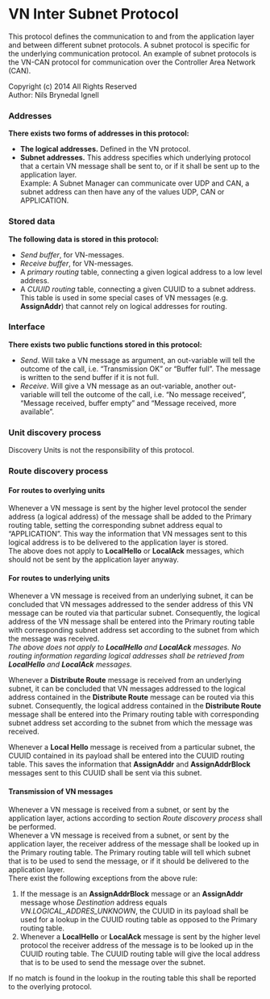 VN Inter Subnet Protocol
==========================
This protocol defines the communication to and from the application layer and between different subnet protocols.
A subnet protocol is specific for the underlying communication protocol. An example of subnet protocols is the VN-CAN protocol for communication over the Controller Area Network (CAN).

Copyright (c) 2014 All Rights Reserved  <br/>
Author: Nils Brynedal Ignell

### Addresses
**There exists two forms of addresses in this protocol:**
  * **The logical addresses.**  Defined in the VN protocol.
  * **Subnet addresses.** This address specifies which underlying protocol that a certain VN message shall be sent to, or if it shall be sent up to the application layer. <br/>
Example: A Subnet Manager can communicate over UDP and CAN, a subnet address can then have any of the values  UDP, CAN or APPLICATION.

### Stored data
**The following data is stored in this protocol:**
  * *Send buffer*, for VN-messages.
  * *Receive buffer*, for VN-messages.
  * A *primary routing* table, connecting a given logical address to a low level
    address.
  * A *CUUID routing* table, connecting a given CUUID to a subnet address. This
    table is used in some special cases of VN messages (e.g. **AssignAddr**)
    that cannot rely on logical addresses for routing.


### Interface
**There exists two public functions stored in this protocol:**
  * *Send*. Will take a VN message as argument, an out-variable will tell the
    outcome of the call, i.e. “Transmission OK” or “Buffer full”. The message
    is written to the send buffer if it is not full.
  * *Receive*. Will give a VN message as an out-variable, another out-variable
    will tell the outcome of the call, i.e. “No message received”, “Message
    received, buffer empty” and “Message received, more available”.

### Unit discovery process

Discovery Units is not the responsibility of this protocol.

### Route discovery process

#### For routes to overlying units
Whenever a VN message is sent by the higher level protocol the sender address (a logical address) of the message shall be added to the Primary routing table, setting the corresponding subnet address equal to “APPLICATION”. 
This way the information that VN messages sent to this logical address is to be delivered to the application layer is stored. <br/>
The above does not apply to **LocalHello** or **LocalAck** messages, which should not be sent by the application layer anyway.

#### For routes to underlying units
Whenever a VN message is received from an underlying subnet, it can be concluded that VN messages addressed to the sender address of this VN message can be routed via that particular subnet. 
Consequently, the logical address of the VN message shall be entered into the Primary routing table with corresponding subnet address set according to the subnet from which the message was received. <br/>
*The above does not apply to **LocalHello** and **LocalAck** messages. No routing information regarding logical addresses shall be retrieved from **LocalHello** and **LocalAck** messages.*

Whenever a **Distribute Route** message is received from an underlying subnet, it can be concluded that VN messages addressed to the logical address contained in the **Distribute Route** message can be routed via this subnet.
Consequently, the logical address contained in the **Distribute Route** message shall be entered into the Primary routing table with corresponding subnet address set according to the subnet from which the message was received.

Whenever a **Local Hello** message is received from a particular subnet, the CUUID contained in its payload shall be entered into the CUUID routing table. 
This saves the information that **AssignAddr** and **AssignAddrBlock** messages sent to this CUUID shall be sent via this subnet.

#### Transmission of VN messages
Whenever a VN message is received from a subnet, or sent by the application layer, actions according to section *Route discovery process* shall be performed. <br/>
Whenever a VN message is received from a subnet, or sent by the application layer, the receiver address of the message shall be looked up in the Primary routing table. 
The Primary routing table will tell which subnet that is to be used to send the message, or if it should be delivered to the application layer.  <br/>
There exist the following exceptions from the above rule:

1. If the message is an **AssignAddrBlock** message or an **AssignAddr** message whose *Destination* address equals
*VN.LOGICAL_ADDRES_UNKNOWN*, the CUUID in its payload shall be used for a lookup in the CUUID routing table as opposed to the Primary routing table.
2. Whenever a **LocalHello** or **LocalAck** message is sent by the higher level
protocol the receiver address of the message is to be looked up in the CUUID
routing table. The CUUID routing table will give the local address that is to
be used to send the message over the subnet.

If no match is found in the lookup in the routing table this shall be reported to the overlying protocol.

